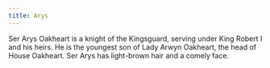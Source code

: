 ```yaml
---
title: Arys
---
```


Ser Arys Oakheart is a knight of the Kingsguard, serving under King Robert I and his heirs. He is the youngest son of Lady Arwyn Oakheart, the head of House Oakheart. Ser Arys has light-brown hair and a comely face.


